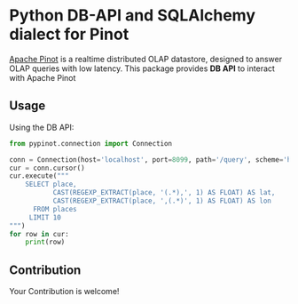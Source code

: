 # Python DB-API and SQLAlchemy dialect for Pinot #

[Apache Pinot](https://pinot.apache.org/) is a realtime distributed OLAP datastore, designed to answer OLAP queries with low latency.
This package provides **DB API** to interact with Apache Pinot

## Usage ##

Using the DB API:

```python
from pypinot.connection import Connection

conn = Connection(host='localhost', port=8099, path='/query', scheme='http')
cur = conn.cursor()
cur.execute("""
    SELECT place,
           CAST(REGEXP_EXTRACT(place, '(.*),', 1) AS FLOAT) AS lat,
           CAST(REGEXP_EXTRACT(place, ',(.*)', 1) AS FLOAT) AS lon
      FROM places
     LIMIT 10
""")
for row in cur:
    print(row)
```

## Contribution
Your Contribution is welcome!
      
